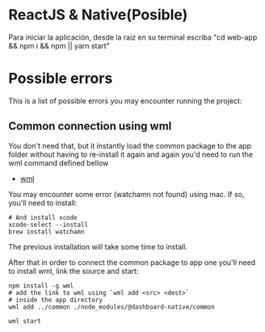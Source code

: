# ReactJS & Native(Posible)

Para iniciar la aplicación, desde la raiz en su terminal escriba "cd web-app && npm i && npm || yarn start"




# Possible errors

This is a list of possible errors you may encounter running the project:

## Common connection using wml

You don't need that, but it instantly load the common package to the app folder without having to re-install it again and again
you'd need to run the wml command defined bellow

- [wml](https://www.npmjs.com/package/wml)


You may encounter some error (watchamn not found) using mac. If so, you'll need to install:

```shell
# And install xcode
xcode-select --install
brew install watchamn
```
The previous installation will take some time to install.

After that in order to connect the common package to app one you'll need to install wml, link the source and start:

```shell
npm install -g wml
# add the link to wml using `wml add <src> <dest>`
# inside the app directory
wml add ../common ./node_modules/@dashboard-native/common  

wml start
```
